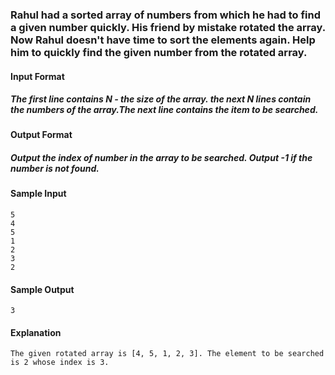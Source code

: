 ### Rahul had a sorted array of numbers from which he had to find a given number quickly. His friend by mistake rotated the array. Now Rahul doesn't have time to sort the elements again. Help him to quickly find the given number from the rotated array.

#### Input Format
##### The first line contains N - the size of the array. the next N lines contain the numbers of the array.The next line contains the item to be searched.

#### Output Format
##### Output the index of number in the array to be searched. Output -1 if the number is not found.


#### Sample Input
```
5
4
5
1
2
3
2
```
#### Sample Output
```
3
```

#### Explanation
```
The given rotated array is [4, 5, 1, 2, 3]. The element to be searched is 2 whose index is 3.
```
